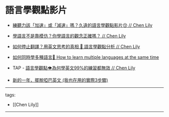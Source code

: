 # 語言學觀點影片


* [練聽力該「加速」或「減速」嗎？久違的語言學觀點影片😚 // Chen Lily](https://youtu.be/9mkwwnUgCzQ)
* [學語言不是靠模仿？你學語言的觀念正確嗎？ // Chen Lily](https://youtu.be/vor6a_1hlJM)
* [如何停止翻譯？用英文思考的真相 🧠 語言學觀點分析 // Chen Lily](https://youtu.be/WxYnyqgO77M)


* [如何同時學多種語言🤔 How to learn multiple languages at the same time](https://youtu.be/7AY6N-ALUNw)

* TAP - [語言學觀點👁為何學英文99%的練習都無效 // Chen Lily](https://youtu.be/jRjBUbxQ0O0)

* [新的一年，擺脫啞巴英文 (我也在用的實際3步驟)](https://youtu.be/jWHQZN3RybI)

---
tags:
  - [[Chen Lily]]

---